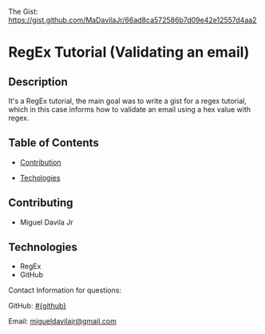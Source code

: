 The Gist: https://gist.github.com/MaDavilaJr/66ad8ca572586b7d09e42e12557d4aa2

# RegEx Tutorial (Validating an email)


## Description

It's a RegEx tutorial, the main goal was to write a gist for a regex tutorial, which in this case informs how to validate an email using a hex value with regex. 

## Table of Contents


* [Contribution](#contribution)

* [Techologies](#technologies)



## Contributing
* Miguel Davila Jr


## Technologies
* RegEx
* GitHub




Contact Information for questions: 


GitHub: [#{github}](https://github.com/MaDavilaJr) 

Email: migueldavilajr@gmail.com


